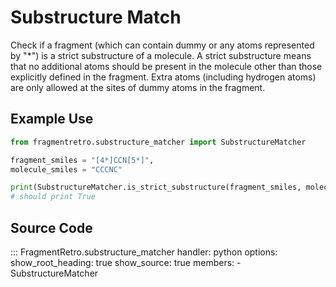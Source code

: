 # Substructure Match

Check if a fragment (which can contain dummy or any atoms represented by "*") is a strict substructure of a molecule. A strict substructure means that no additional atoms should be present in the molecule other than those explicitly defined in the fragment. Extra atoms (including hydrogen atoms) are only allowed at the sites of dummy atoms in the fragment.

## Example Use

```python
from fragmentretro.substructure_matcher import SubstructureMatcher

fragment_smiles = "[4*]CCN[5*]",
molecule_smiles = "CCCNC"

print(SubstructureMatcher.is_strict_substructure(fragment_smiles, molecule_smiles))
# should print True
```

## Source Code

::: FragmentRetro.substructure_matcher
    handler: python
    options:
      show_root_heading: true
      show_source: true
      members:
        - SubstructureMatcher
